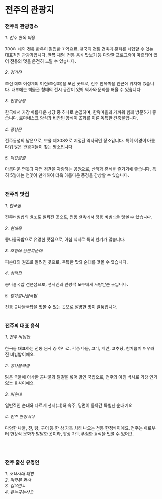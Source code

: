 # 전주의 관광지

### 전주의 관광명소

*1. 전주 한옥 마을* <br> <br>
700여 채의 전통 한옥이 밀집한 지역으로, 한국의 전통 건축과 문화를 체험할 수 있는 대표적인 관광지입니다. 한복 체험, 전통 음식 맛보기 등 다양한 프로그램이 마련되어 있어 전통의 멋을 온전히 느낄 수 있습니다.  <br> <br>
*2. 경기전* <br><br>
조선 태조 이성계의 어진(초상화)을 모신 곳으로, 전주 한옥마을 인근에 위치해 있습니다. 내부에는 박물관 형태의 전시 공간이 있어 역사와 문화를 배울 수 있습니다
<br><br>
*3. 전동성당* <br><br>
한국에서 가장 아름다운 성당 중 하나로 손꼽히며, 한옥마을과 가까워 함께 방문하기 좋습니다. 로마네스크 양식과 비잔틴 양식이 조화를 이룬 독특한 건축물입니다.<br><br>
*4. 풍남문* <br><br>
전주읍성의 남문으로, 보물 제308호로 지정된 역사적인 장소입니다. 특히 야경이 아름다워 많은 관광객들이 찾는 명소입니다<br><br>
*5. 덕진공원* <br><br>
아름다운 연못과 자연 경관을 자랑하는 공원으로, 산책과 휴식을 즐기기에 좋습니다. 특히 5월에는 연꽃이 만개하여 더욱 아름다운 풍경을 감상할 수 있습니다.<br><br>


### 전주의 맛집

*1. 한국집* <br><br>
전주비빔밥의 원조로 알려진 곳으로, 전통 한옥에서 정통 비빔밥을 맛볼 수 있습니다.<br><br>
*2. 현대옥* <br><br>
콩나물국밥으로 유명한 맛집으로, 아침 식사로 특히 인기가 많습니다.<br><br>
*3. 조점례 남문피순대* <br><br>
피순대의 원조로 알려진 곳으로, 독특한 맛의 순대를 맛볼 수 있습니다.<br><br>
*4. 삼백집* <br><br>
콩나물국밥 전문점으로, 현지인과 관광객 모두에게 사랑받는 곳입니다.<br><br>
*5. 왱이콩나물국밥* <br><br>전통 콩나물국밥을 맛볼 수 있는 곳으로 깔끔한 맛이 일품입니다.<br><br>


###  전주의 대표 음식

*1. 전주 비빔밥* <br><br>
한국을 대표하는 전통 음식 중 하나로, 각종 나물, 고기, 계란, 고추장, 참기름이 어우러진 비빔밥이에요.
<br><br>
*2. 콩나물국밥*<br><br>
맑은 국물에 아삭한 콩나물과 달걀을 넣어 끓인 국밥으로, 전주의 아침 식사로 가장 인기 있는 음식이에요.
<br><br>
*3. 피순대*<br><br>
일반적인 순대와 다르게 선지(피)와 숙주, 당면이 들어간 특별한 순대예요
<br><br>
*4. 전주 한정식식*<br><br>
다양한 나물, 전, 탕, 구이 등 한 상 가득 차려 나오는 전통 한정식이에요.
전주는 예로부터 한정식 문화가 발달한 곳이라, 밥상 가득 푸짐한 음식을 맛볼 수 있어요.

<br><br>

### 전주 출신 유명인
*1. 소녀시대 태연*<br>
*2. 마마무 화사*<br>
*3. 김우빈ㄴ*<br>
*4. 유누규누사으*<br>
